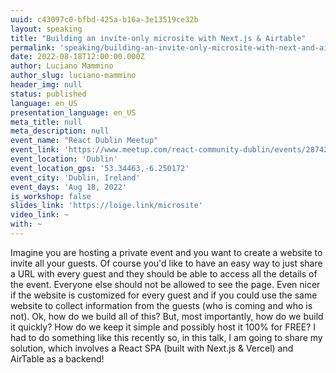 ```yaml
---
uuid: c43097c0-bfbd-425a-b16a-3e13519ce32b
layout: speaking
title: "Building an invite-only microsite with Next.js & Airtable"
permalink: 'speaking/building-an-invite-only-microsite-with-next-and-airtable'
date: 2022-08-18T12:00:00.000Z
author: Luciano Mammino
author_slug: luciano-mammino
header_img: null
status: published
language: en_US
presentation_language: en_US
meta_title: null
meta_description: null
event_name: "React Dublin Meetup"
event_link: 'https://www.meetup.com/react-community-dublin/events/287424335/'
event_location: 'Dublin'
event_location_gps: '53.34463,-6.250172'
event_city: 'Dublin, Ireland'
event_days: 'Aug 18, 2022'
is_workshop: false
slides_link: 'https://loige.link/microsite'
video_link: ~
with: ~
---
```


Imagine you are hosting a private event and you want to create a website to invite all your guests. Of course you'd like to have an easy way to just share a URL with every guest and they should be able to access all the details of the event. Everyone else should not be allowed to see the page. Even nicer if the website is customized for every guest and if you could use the same website to collect information from the guests (who is coming and who is not). Ok, how do we build all of this? But, most importantly, how do we build it quickly? How do we keep it simple and possibly host it 100% for FREE? I had to do something like this recently so, in this talk, I am going to share my solution, which involves a React SPA (built with Next.js & Vercel) and AirTable as a backend!